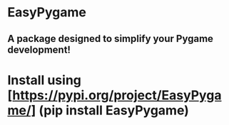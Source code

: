 # EasyPygame

## A package designed to simplify your Pygame development!

# Install using [https://pypi.org/project/EasyPygame/] (pip install EasyPygame)
